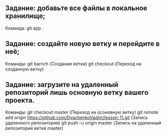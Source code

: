 ## Задание: добавьте все файлы в локальное хранилище;

Команда: git app . 

## Задание: создайте новую ветку и перейдите в неё;

Команды: git barnch <branch-name> (Создание ветки)
        git checkout <branch-name> (Переход на созданную ветку)


## Задание: загрузите на удаленный репозиторий лишь основную ветку вашего проекта.

Команды: git checkout master (Переход на осоновную ветку)
        git remote add origin https://github.com/DyachenkoVadim/lesson-11.git (Запись удаленного репозитория)
        git push -u origin master (Запись на удаленный репозиторий ветки master)
